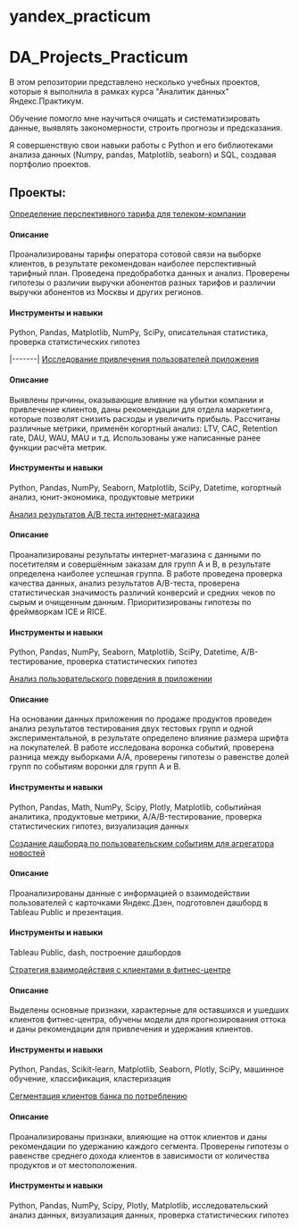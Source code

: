 # yandex_practicum
# DA_Projects_Practicum

В этом репозитории представлено несколько учебных проектов, которые я выполнила в рамках курса "Аналитик данных" Яндекс.Практикум.

Обучение помогло мне научиться очищать и систематизировать данные, выявлять закономерности, строить прогнозы и предсказания. 

Я совершенствую свои навыки работы с Python и его библиотеками анализа данных (Numpy, pandas, Matplotlib, seaborn) и SQL, создавая портфолио проектов.

## Проекты:

 [Определение перспективного тарифа для телеком-компании](Определение%20перспективного%20тарифа%20для%20телеком-компании)        
 #### Описание
 Проанализированы тарифы оператора сотовой связи на выборке клиентов, в результате рекомендован наиболее перспективный тарифный план. Проведена предобработка данных и анализ. Проверены гипотезы о различии выручки абонентов разных тарифов и различии выручки абонентов из Москвы и других регионов.
 #### Инструменты и навыки
 Python, Pandas, Matplotlib, NumPy, SciPy, описательная статистика, проверка статистических гипотез

|-------|
[Исследование привлечения пользователей приложения](Исследование%20привлечения%20пользователей%20приложения) 
 #### Описание
Выявлены причины, оказывающие влияние на убытки компании и привлечение клиентов, даны рекомендации для отдела маркетинга, которые позволят снизить расходы и увеличить прибыль. Рассчитаны различные метрики, применён когортный анализ: LTV, CAC, Retention rate, DAU, WAU, MAU и т.д. Использованы уже написанные ранее функции расчёта метрик.                                                   
#### Инструменты и навыки
Python, Pandas, NumPy, Seaborn, Matplotlib, SciPy, Datetime, когортный анализ, юнит-экономика, продуктовые метрики


[Анализ результатов А/В теста интернет-магазина](Анализ%20результатов%20А-В%20теста%20интернет-магазина)    
 #### Описание
 Проанализированы результаты интернет-магазина с данными по посетителям и совершённым заказам для групп А и В, в результате определена наиболее успешная группа. В работе проведена проверка качества данных, анализ результатов A/B-теста, проверена статистическая значимость различий конверсий и средних чеков по сырым и очищенным данным. Приоритизированы гипотезы по фреймворкам ICE и RICE. 
 #### Инструменты и навыки
 Python, Pandas, NumPy, Seaborn, Matplotlib, SciPy, Datetime, A/B-тестирование, проверка статистических гипотез


 [Анализ пользовательского поведения в приложении](Анализ%20пользовательского%20поведения%20в%20приложении)               
 #### Описание
 На основании данных приложения по продаже продуктов проведен анализ результатов тестирования двух тестовых групп и одной экспериментальной, в результате определено влияние размера шрифта на покупателей. В работе исследована воронка событий, проверена разница между выборками A/A, проверены гипотезы о равенстве долей групп по событиям воронки для групп A и B.                           
 #### Инструменты и навыки
 Python, Pandas, Math, NumPy, Scipy, Plotly, Matplotlib, событийная аналитика, продуктовые метрики, A/A/B-тестирование, проверка статистических гипотез, визуализация данных
 
 
  [Создание дашборда по пользовательским событиям для агрегатора новостей](Создание%20дашборда%20по%20пользовательским%20событиям%20для%20агрегатора%20новостей) 
#### Описание
Проанализированы данные с информацией о взаимодействии пользователей с карточками Яндекс.Дзен, подготовлен дашборд в Tableau Public и презентация. 
#### Инструменты и навыки
Tableau Public, dash, построение дашбордов


 [Стратегия взаимодействия с клиентами в фитнес-центре](Стратегия%20взаимодействия%20с%20клиентами%20в%20фитнес-центре)                  
#### Описание
Выделены основные признаки, характерные для оставшихся и ушедших клиентов фитнес-центра, обучены модели для прогнозирования оттока и даны рекомендации для привлечения и удержания клиентов.
#### Инструменты и навыки
Python, Pandas, Scikit-learn, Matplotlib, Seaborn, Plotly, SciPy, машинное обучение, классификация, кластеризация


 [Сегментация клиентов банка по потреблению](Сегментация%20клиентов%20банка%20по%20потреблению) 
#### Описание
Проанализированы признаки, влияющие на отток клиентов и даны рекомендации по удержанию каждого сегмента. Проверены гипотезы о равенстве среднего дохода клиентов в зависимости от количества продуктов и от местоположения.  
#### Инструменты и навыки
Python, Pandas, NumPy, Scipy, Plotly, Matplotlib, исследовательский анализ данных, визуализация данных, проверка статистических гипотез
